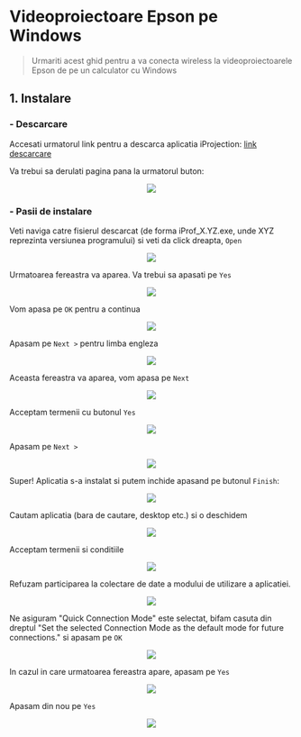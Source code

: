 # Videoproiectoare Epson pe Windows

> Urmariti acest ghid pentru a va conecta wireless la videoproiectoarele Epson de pe un calculator cu Windows

## 1. Instalare


### - Descarcare
Accesati urmatorul link pentru a descarca aplicatia iProjection: [link descarcare](https://epson.com/support/wireless-projector-support)

Va trebui sa derulati pagina pana la urmatorul buton:
<p>
  <center>
    <img src="./assets/step1-descarcare.png">
  </center>
</p>

### - Pasii de instalare
Veti naviga catre fisierul descarcat (de forma iProf_X.YZ.exe, unde XYZ reprezinta versiunea programului) si veti da click dreapta, ```Open```
<p>
  <center>
    <img src="./assets/step2-deschidere-installer.png">
  </center>
</p>

Urmatoarea fereastra va aparea. Va trebui sa apasati pe ```Yes```
<p>
  <center>
    <img src="./assets/step3-administrator.png">
  </center>
</p>

Vom apasa pe ``OK`` pentru a continua
<p>
  <center>
    <img src="./assets/step4-installer.png">
  </center>
</p>

Apasam pe ```Next >``` pentru limba engleza
<p>
  <center>
    <img src="./assets/step5-language.png">
  </center>
</p>

Aceasta fereastra va aparea, vom apasa pe ```Next```
<p>
  <center>
    <img src="./assets/step6-next.png">
  </center>
</p>

Acceptam termenii cu butonul ```Yes```
<p>
  <center>
    <img src="./assets/step7-eula.png">
  </center>
</p>

Apasam pe ```Next >```
<p>
  <center>
    <img src="./assets/step7-next.png">
  </center>
</p>


Super! Aplicatia s-a instalat si putem inchide apasand pe butonul ```Finish```:
<p>
  <center>
    <img src="./assets/step8-finish.png">
  </center>
</p>

Cautam aplicatia (bara de cautare, desktop etc.) si o deschidem
<p>
  <center>
    <img src="./assets/step9-deschidere-aplicatie.png">
  </center>
</p>

Acceptam termenii si conditiile
<p>
  <center>
    <img src="./assets/step10-eula.png">
  </center>
</p>

Refuzam participarea la colectare de date a modului de utilizare a aplicatiei.
<p>
  <center>
    <img src="./assets/step11-survey-decline.png">
  </center>
</p>

Ne asiguram "Quick Connection Mode" este selectat, bifam casuta din dreptul "Set the selected Connection Mode as the default mode for future connections." si apasam pe ```OK```
<p>
  <center>
    <img src="./assets/step12-quick-connection.png">
  </center>
</p>

In cazul in care urmatoarea fereastra apare, apasam pe ```Yes```
<p>
  <center>
    <img src="./assets/step13-firewall.png">
  </center>
</p>

Apasam din nou pe ```Yes```
<p>
  <center>
    <img src="./assets/step14-admin-firewall.png">
  </center>
</p>
